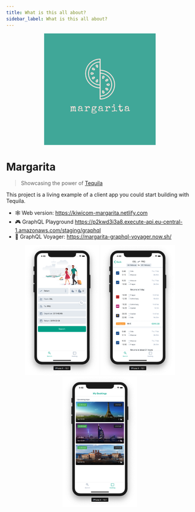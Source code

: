 ```yaml
---
title: What is this all about?
sidebar_label: What is this all about?
---
```


<div align="center">
<img src="./assets/logo.png" alt="Margarita" title="Margarita" width="300"/>
</div>

# Margarita

> Showcasing the power of [Tequila](https://partners.kiwi.com/presenting-tequila-revolution-travel-industry/)

This project is a living example of a client app you could start building with Tequila.

- 🕸️ Web version: https://kiwicom-margarita.netlify.com
- 🎮 GraphQL Playground https://p2kwd3i3a8.execute-api.eu-central-1.amazonaws.com/staging/graphql
- 🚀 GraphQL Voyager: https://margarita-graphql-voyager.now.sh/

<div align="center">
<img src="./assets/search.png" alt="Search" title="Search" width="200"/>
<img src="./assets/results.png" alt="Results" title="Results" width="200"/>
<img src="./assets/bookings.png" alt="Bookings" title="Bookings" width="200"/>
</div>
